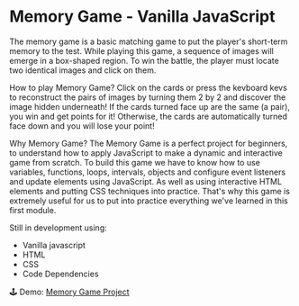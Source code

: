 # Memory Game - Vanilla JavaScript

The memory game is a basic matching game to put the player's
short-term memory to the test. While playing this game, a sequence of
images will emerge in a box-shaped region. To win the battle, the player
must locate two identical images and click on them.

How to play Memory Game?
Click on the cards or press the kevboard kevs to reconstruct the pairs of
images by turning them 2 by 2 and discover the image hidden underneath!
If the cards turned face up are the same (a pair), you win and get points
for it!
Otherwise, the cards are automatically turned face down and you will lose
your point!

Why Memory Game?
The Memory Game is a perfect project for beginners, to
understand how to apply JavaScript to make a dynamic and interactive
game from scratch.
To build this game we have to know how to use variables, functions, loops,
intervals, objects and configure event listeners and update elements using
JavaScript. As well as using interactive HTML elements and putting CSS
techniques into practice. That's why this game is extremely useful for us to
put into practice everything we've learned in this first module.


Still in development using:
* Vanilla javascript
* HTML
* CSS
* Code Dependencies


🕹 Demo: <a href="" target="_blank">Memory Game Project</a>

